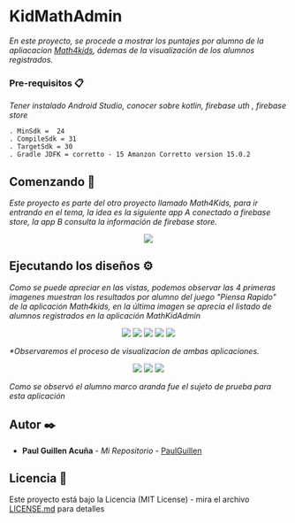 # KidMathAdmin

_En este proyecto, se procede a mostrar los puntajes por alumno de la apliacacion [Math4kids](https://github.com/PaulGuillen/KidMathKotlin), ádemas de la visualización de los alumnos registrados._


### Pre-requisitos 📋

_Tener instalado Android Studio, conocer sobre kotlin, firebase uth , firebase store_

```
. MinSdk =  24
. CompileSdk = 31
. TargetSdk = 30
. Gradle JDFK = corretto - 15 Amanzon Corretto version 15.0.2
```

## Comenzando 🚀

_Este proyecto es parte del otro proyecto llamado Math4Kids, para ir entrando en el tema, la idea es la siguiente app A conectado a firebase store, la app B consulta la información de firebase store._

<p align="center">
 <img src="https://i.postimg.cc/657WNgGJ/representacion.png"/>
</p>

## Ejecutando los diseños ⚙️

_Como se puede apreciar en las vistas, podemos observar las 4 primeras imagenes muestran los resultados por alumno del juego "Piensa Rapido" de la aplicación Math4kids, en la última imagen se aprecia el listado de alumnos registrados en la aplicación MathKidAdmin_

<p align="center">
 <img src="https://i.postimg.cc/52BjZTZ9/Screenshot-1651007035.png"/>
 <img src="https://i.postimg.cc/DZZZ4Zmm/Screenshot-1651007038.png"/>
  <img src="https://i.postimg.cc/yY9F8fwt/Screenshot-1651007040.png"/>
 <img src="https://i.postimg.cc/gJnhF4VM/Screenshot-1651007042.png"/>
 <img src="https://i.postimg.cc/qM83TNKd/Screenshot-1651007043.png"/>
</p>

_*Observaremos el proceso de visualizacion de ambas aplicaciones._

<p align="center">
  <img src="https://i.postimg.cc/rmjQwf35/Primera-vista.png"/>
  <img src="https://i.postimg.cc/W42Z1svf/segunda-vista.png"/>
  <img src="https://i.postimg.cc/hGpdJN44/tercera-vista.png"/>
</p>

_Como se observó el alumno marco aranda fue el sujeto de prueba para esta aplicación_

## Autor ✒️

* **Paul Guillen Acuña** - *Mi Repositorio* - [PaulGuillen](https://github.com/PaulGuillen?tab=repositories)

## Licencia 📄

Este proyecto está bajo la Licencia (MIT License) - mira el archivo [LICENSE.md](LICENSE.md) para detalles
